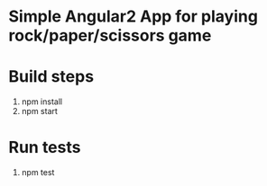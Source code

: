 # Simple Angular2 App for playing rock/paper/scissors game

# Build steps
1. npm install
1. npm start

# Run tests
1. npm test